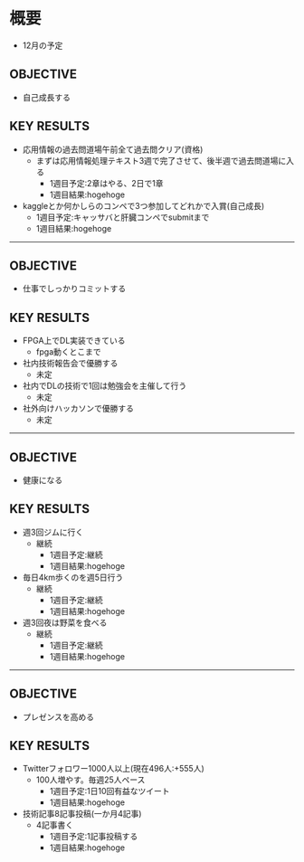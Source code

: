 # 概要
- 12月の予定

## OBJECTIVE
- 自己成長する

## KEY RESULTS
- 応用情報の過去問道場午前全て過去問クリア(資格)
  - まずは応用情報処理テキスト3週で完了させて、後半週で過去問道場に入る
    - 1週目予定:2章はやる、2日で1章
    - 1週目結果:hogehoge 
- kaggleとか何かしらのコンペで3つ参加してどれかで入賞(自己成長)
    - 1週目予定:キャッサバと肝臓コンペでsubmitまで
    - 1週目結果:hogehoge 

---

## OBJECTIVE
- 仕事でしっかりコミットする

## KEY RESULTS
- FPGA上でDL実装できている
  - fpga動くとこまで
- 社内技術報告会で優勝する
  - 未定
- 社内でDLの技術で1回は勉強会を主催して行う
  - 未定
- 社外向けハッカソンで優勝する
  - 未定

---

## OBJECTIVE
- 健康になる

## KEY RESULTS
- 週3回ジムに行く
  - 継続
    - 1週目予定:継続
    - 1週目結果:hogehoge
- 毎日4km歩くのを週5日行う
  - 継続
    - 1週目予定:継続
    - 1週目結果:hogehoge
- 週3回夜は野菜を食べる
  - 継続
    - 1週目予定:継続
    - 1週目結果:hogehoge

---

## OBJECTIVE
- プレゼンスを高める

## KEY RESULTS
- Twitterフォロワー1000人以上(現在496人:+555人)
  - 100人増やす。毎週25人ペース
    - 1週目予定:1日10回有益なツイート
    - 1週目結果:hogehoge
- 技術記事8記事投稿(一か月4記事)
  - 4記事書く
    - 1週目予定:1記事投稿する
    - 1週目結果:hogehoge
